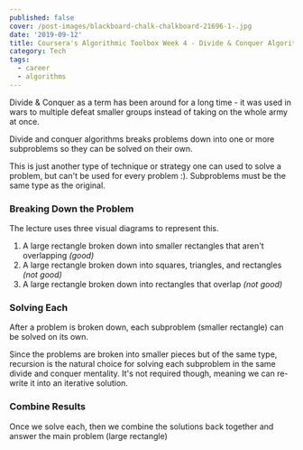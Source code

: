 ```yaml
---
published: false
cover: /post-images/blackboard-chalk-chalkboard-21696-1-.jpg
date: '2019-09-12'
title: Coursera's Algorithmic Toolbox Week 4 - Divide & Conquer Algorithms
category: Tech
tags:
  - career
  - algorithms
---
```

Divide & Conquer as a term has been around for a long time - it was used in wars to multiple defeat smaller groups instead of taking on the whole army at once.

Divide and conquer algorithms breaks problems down into one or more subproblems so they can be solved on their own.

This is just another type of technique or strategy one can used to solve a problem, but can't be used for every problem :). Subproblems must be the same type as the original. 

### Breaking Down the Problem

The lecture uses three visual diagrams to represent this.
1. A large rectangle broken down into smaller rectangles that aren't overlapping *(good)*
1. A large rectangle broken down into squares, triangles, and rectangles *(not good)*
1. A large rectangle broken down into rectangles that overlap *(not good)*

### Solving Each

After a problem is broken down, each subproblem (smaller rectangle) can be solved on its own.

Since the problems are broken into smaller pieces but of the same type, recursion is the natural choice for solving each subproblem in the same divide and conquer mentality. It's not required though, meaning we can re-write it into an iterative solution.

### Combine Results

Once we solve each, then we combine the solutions back together and answer the main problem (large rectangle)
